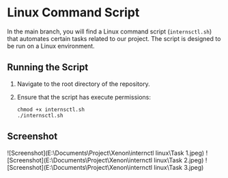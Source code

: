 # Linux Command Script

In the main branch, you will find a Linux command script (`internsctl.sh`) that automates certain tasks related to our project. The script is designed to be run on a Linux environment.

## Running the Script

1. Navigate to the root directory of the repository.

2. Ensure that the script has execute permissions:

    ```
    chmod +x internsctl.sh
    ./internsctl.sh
    ```

## Screenshot

![Screenshot](E:\Documents\Project\Xenon\internctl linux\Task 1.jpeg)
![Screenshot](E:\Documents\Project\Xenon\internctl linux\Task 2.jpeg)
![Screenshot](E:\Documents\Project\Xenon\internctl linux\Task 3.jpeg)